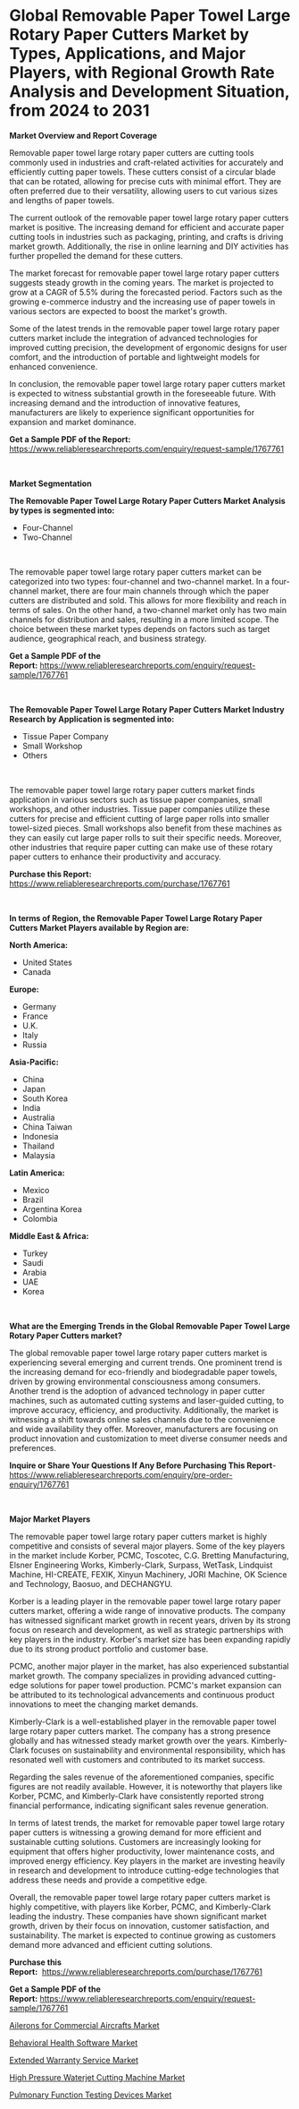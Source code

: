 <p><h1>Global Removable Paper Towel Large Rotary Paper Cutters Market by Types, Applications, and Major Players, with Regional Growth Rate Analysis and Development Situation, from 2024 to 2031</h1></p><p><strong>Market Overview and Report Coverage</strong></p>
<p><p>Removable paper towel large rotary paper cutters are cutting tools commonly used in industries and craft-related activities for accurately and efficiently cutting paper towels. These cutters consist of a circular blade that can be rotated, allowing for precise cuts with minimal effort. They are often preferred due to their versatility, allowing users to cut various sizes and lengths of paper towels.</p><p>The current outlook of the removable paper towel large rotary paper cutters market is positive. The increasing demand for efficient and accurate paper cutting tools in industries such as packaging, printing, and crafts is driving market growth. Additionally, the rise in online learning and DIY activities has further propelled the demand for these cutters.</p><p>The market forecast for removable paper towel large rotary paper cutters suggests steady growth in the coming years. The market is projected to grow at a CAGR of 5.5% during the forecasted period. Factors such as the growing e-commerce industry and the increasing use of paper towels in various sectors are expected to boost the market's growth.</p><p>Some of the latest trends in the removable paper towel large rotary paper cutters market include the integration of advanced technologies for improved cutting precision, the development of ergonomic designs for user comfort, and the introduction of portable and lightweight models for enhanced convenience.</p><p>In conclusion, the removable paper towel large rotary paper cutters market is expected to witness substantial growth in the foreseeable future. With increasing demand and the introduction of innovative features, manufacturers are likely to experience significant opportunities for expansion and market dominance.</p></p>
<p><strong>Get a Sample PDF of the Report:</strong> <a href="https://www.reliableresearchreports.com/enquiry/request-sample/1767761">https://www.reliableresearchreports.com/enquiry/request-sample/1767761</a></p>
<p>&nbsp;</p>
<p><strong>Market Segmentation</strong></p>
<p><strong>The Removable Paper Towel Large Rotary Paper Cutters Market Analysis by types is segmented into:</strong></p>
<p><ul><li>Four-Channel</li><li>Two-Channel</li></ul></p>
<p>&nbsp;</p>
<p><p>The removable paper towel large rotary paper cutters market can be categorized into two types: four-channel and two-channel market. In a four-channel market, there are four main channels through which the paper cutters are distributed and sold. This allows for more flexibility and reach in terms of sales. On the other hand, a two-channel market only has two main channels for distribution and sales, resulting in a more limited scope. The choice between these market types depends on factors such as target audience, geographical reach, and business strategy.</p></p>
<p><strong>Get a Sample PDF of the Report:</strong>&nbsp;<a href="https://www.reliableresearchreports.com/enquiry/request-sample/1767761">https://www.reliableresearchreports.com/enquiry/request-sample/1767761</a></p>
<p>&nbsp;</p>
<p><strong>The Removable Paper Towel Large Rotary Paper Cutters Market Industry Research by Application is segmented into:</strong></p>
<p><ul><li>Tissue Paper Company</li><li>Small Workshop</li><li>Others</li></ul></p>
<p>&nbsp;</p>
<p><p>The removable paper towel large rotary paper cutters market finds application in various sectors such as tissue paper companies, small workshops, and other industries. Tissue paper companies utilize these cutters for precise and efficient cutting of large paper rolls into smaller towel-sized pieces. Small workshops also benefit from these machines as they can easily cut large paper rolls to suit their specific needs. Moreover, other industries that require paper cutting can make use of these rotary paper cutters to enhance their productivity and accuracy.</p></p>
<p><strong>Purchase this Report:</strong>&nbsp; <a href="https://www.reliableresearchreports.com/purchase/1767761">https://www.reliableresearchreports.com/purchase/1767761</a></p>
<p>&nbsp;</p>
<p><strong>In terms of Region, the Removable Paper Towel Large Rotary Paper Cutters Market Players available by Region are:</strong></p>
<p>
    <p> <strong> North America: </strong>
        <ul>
            <li>United States</li>
            <li>Canada</li>
        </ul>
        </p> 
    <p> <strong> Europe: </strong>
        <ul>
            <li>Germany</li>
            <li>France</li>
            <li>U.K.</li>
            <li>Italy</li>
            <li>Russia</li>
        </ul>
        </p> 
    <p> <strong> Asia-Pacific: </strong>
        <ul>
            <li>China</li>
            <li>Japan</li>
            <li>South Korea</li>
            <li>India</li>
            <li>Australia</li>
            <li>China Taiwan</li>
            <li>Indonesia</li>
            <li>Thailand</li>
            <li>Malaysia</li>
        </ul>
        </p> 
    <p> <strong> Latin America: </strong>
        <ul>
            <li>Mexico</li>
            <li>Brazil</li>
            <li>Argentina Korea</li>
            <li>Colombia</li>
        </ul>
        </p> 
    <p> <strong> Middle East & Africa: </strong>
        <ul>
            <li>Turkey</li>
            <li>Saudi</li>
            <li>Arabia</li>
            <li>UAE</li>
            <li>Korea</li>
        </ul>
    </p>
    </p>
<p>&nbsp;</p>
<p><strong>What are the Emerging Trends in the Global Removable Paper Towel Large Rotary Paper Cutters market?</strong></p>
<p><p>The global removable paper towel large rotary paper cutters market is experiencing several emerging and current trends. One prominent trend is the increasing demand for eco-friendly and biodegradable paper towels, driven by growing environmental consciousness among consumers. Another trend is the adoption of advanced technology in paper cutter machines, such as automated cutting systems and laser-guided cutting, to improve accuracy, efficiency, and productivity. Additionally, the market is witnessing a shift towards online sales channels due to the convenience and wide availability they offer. Moreover, manufacturers are focusing on product innovation and customization to meet diverse consumer needs and preferences.</p></p>
<p><strong>Inquire or Share Your Questions If Any Before Purchasing This Report</strong>- <a href="https://www.reliableresearchreports.com/enquiry/pre-order-enquiry/1767761">https://www.reliableresearchreports.com/enquiry/pre-order-enquiry/1767761</a></p>
<p>&nbsp;</p>
<p><strong>Major Market Players</strong></p>
<p><p>The removable paper towel large rotary paper cutters market is highly competitive and consists of several major players. Some of the key players in the market include Korber, PCMC, Toscotec, C.G. Bretting Manufacturing, Elsner Engineering Works, Kimberly-Clark, Surpass, WetTask, Lindquist Machine, HI-CREATE, FEXIK, Xinyun Machinery, JORI Machine, OK Science and Technology, Baosuo, and DECHANGYU.</p><p>Korber is a leading player in the removable paper towel large rotary paper cutters market, offering a wide range of innovative products. The company has witnessed significant market growth in recent years, driven by its strong focus on research and development, as well as strategic partnerships with key players in the industry. Korber's market size has been expanding rapidly due to its strong product portfolio and customer base.</p><p>PCMC, another major player in the market, has also experienced substantial market growth. The company specializes in providing advanced cutting-edge solutions for paper towel production. PCMC's market expansion can be attributed to its technological advancements and continuous product innovations to meet the changing market demands.</p><p>Kimberly-Clark is a well-established player in the removable paper towel large rotary paper cutters market. The company has a strong presence globally and has witnessed steady market growth over the years. Kimberly-Clark focuses on sustainability and environmental responsibility, which has resonated well with customers and contributed to its market success.</p><p>Regarding the sales revenue of the aforementioned companies, specific figures are not readily available. However, it is noteworthy that players like Korber, PCMC, and Kimberly-Clark have consistently reported strong financial performance, indicating significant sales revenue generation.</p><p>In terms of latest trends, the market for removable paper towel large rotary paper cutters is witnessing a growing demand for more efficient and sustainable cutting solutions. Customers are increasingly looking for equipment that offers higher productivity, lower maintenance costs, and improved energy efficiency. Key players in the market are investing heavily in research and development to introduce cutting-edge technologies that address these needs and provide a competitive edge.</p><p>Overall, the removable paper towel large rotary paper cutters market is highly competitive, with players like Korber, PCMC, and Kimberly-Clark leading the industry. These companies have shown significant market growth, driven by their focus on innovation, customer satisfaction, and sustainability. The market is expected to continue growing as customers demand more advanced and efficient cutting solutions.</p></p>
<p><strong>Purchase this Report:</strong>&nbsp;&nbsp;<a href="https://www.reliableresearchreports.com/purchase/1767761">https://www.reliableresearchreports.com/purchase/1767761</a></p>
<p></p>
<p><strong>Get a Sample PDF of the Report:</strong>&nbsp;<a href="https://www.reliableresearchreports.com/enquiry/request-sample/1767761">https://www.reliableresearchreports.com/enquiry/request-sample/1767761</a></p>
<p><p><a href="https://github.com/gaydyna/Market-Research-Report-List-2/blob/main/ailerons-for-commercial-aircrafts-market.md">Ailerons for Commercial Aircrafts Market</a></p><p><a href="https://medium.com/@sharonoliver1954/behavioral-health-software-nbsp-market-focuses-on-market-share-size-and-projected-forecast-till-e5106474b021">Behavioral Health Software Market</a></p><p><a href="https://medium.com/@sharonoliver1954/extended-warranty-service-market-size-reveals-the-best-marketing-channels-in-global-industry-67d5e7c3f435">Extended Warranty Service Market</a></p><p><a href="https://github.com/amonskiyk/Market-Research-Report-List-2/blob/main/high-pressure-waterjet-cutting-machine-market.md">High Pressure Waterjet Cutting Machine Market</a></p><p><a href="https://www.linkedin.com/pulse/pulmonary-function-testing-devices-market-provides-comprehensive-e258e?trackingId=Xdqa5JI%2BHeCRDmkuMRD6SQ%3D%3D">Pulmonary Function Testing Devices Market</a></p></p>